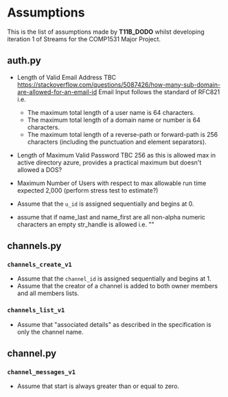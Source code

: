 # Assumptions

This is the list of assumptions made by **T11B_DODO** whilst developing iteration 1 of Streams for the COMP1531 Major Project.

## auth.py

* Length of Valid Email Address TBC  https://stackoverflow.com/questions/5087426/how-many-sub-domain-are-allowed-for-an-email-id
Email Input follows the standard of RFC821 i.e.
  * The maximum total length of a user name is 64 characters.
  * The maximum total length of a domain name or number is 64 characters.
  * The maximum total length of a reverse-path or forward-path is 256 characters (including the punctuation and element separators).

* Length of Maximum Valid Password TBC 256 as this is allowed max in active directory azure, provides a practical maximum but doesn't allowed a DOS?

* Maximum Number of Users with respect to max allowable run time expected 2,000 (perform stress test to estimate?)
* Assume that the `u_id` is assigned sequentially and begins at 0.
* assume that if name_last and name_first are all non-alpha numeric characters an empty str_handle is allowed i.e. ""

## channels.py

### `channels_create_v1`

* Assume that the `channel_id` is assigned sequentially and begins at 1.
* Assume that the creator of a channel is added to both owner members and all members lists.

### `channels_list_v1`

* Assume that "associated details" as described in the specification is only the channel name.

## channel.py

### `channel_messages_v1`

* Assume that start is always greater than or equal to zero.